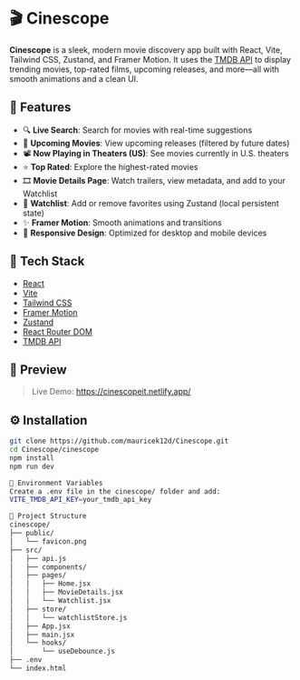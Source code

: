 # 🎬 Cinescope

**Cinescope** is a sleek, modern movie discovery app built with React, Vite, Tailwind CSS, Zustand, and Framer Motion. It uses the [TMDB API](https://www.themoviedb.org/documentation/api) to display trending movies, top-rated films, upcoming releases, and more—all with smooth animations and a clean UI.

## 🚀 Features

- 🔍 **Live Search**: Search for movies with real-time suggestions
- 📅 **Upcoming Movies**: View upcoming releases (filtered by future dates)
- 📽️ **Now Playing in Theaters (US)**: See movies currently in U.S. theaters
- ⭐ **Top Rated**: Explore the highest-rated movies
- 🎞️ **Movie Details Page**: Watch trailers, view metadata, and add to your Watchlist
- 📌 **Watchlist**: Add or remove favorites using Zustand (local persistent state)
- ✨ **Framer Motion**: Smooth animations and transitions
- 📱 **Responsive Design**: Optimized for desktop and mobile devices

## 🧱 Tech Stack

- [React](https://react.dev/)
- [Vite](https://vitejs.dev/)
- [Tailwind CSS](https://tailwindcss.com/)
- [Framer Motion](https://www.framer.com/motion/)
- [Zustand](https://github.com/pmndrs/zustand)
- [React Router DOM](https://reactrouter.com/en/main)
- [TMDB API](https://developer.themoviedb.org/)

## 📸 Preview

> Live Demo: https://cinescopeit.netlify.app/

## ⚙️ Installation

```bash
git clone https://github.com/mauricek12d/Cinescope.git
cd Cinescope/cinescope
npm install
npm run dev

🔐 Environment Variables
Create a .env file in the cinescope/ folder and add:
VITE_TMDB_API_KEY=your_tmdb_api_key

📁 Project Structure
cinescope/
├── public/
│   └── favicon.png
├── src/
│   ├── api.js
│   ├── components/
│   ├── pages/
│   │   ├── Home.jsx
│   │   ├── MovieDetails.jsx
│   │   └── Watchlist.jsx
│   ├── store/
│   │   └── watchlistStore.js
│   ├── App.jsx
│   ├── main.jsx
│   └── hooks/
│       └── useDebounce.js
├── .env
└── index.html






